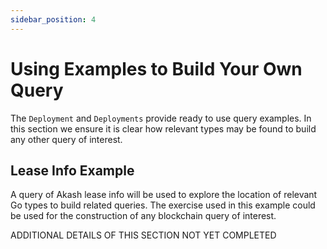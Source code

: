 ```yaml
---
sidebar_position: 4
---
```


# Using Examples to Build Your Own Query

The `Deployment` and `Deployments` provide ready to use query examples.  In this section we ensure it is clear how relevant types may be found to build any other query of interest.

## Lease Info Example

A query of Akash lease info will be used to explore the location of relevant Go types to build related queries.  The exercise used in this example could be used for the construction of any blockchain query of interest.

ADDITIONAL DETAILS OF THIS SECTION NOT YET COMPLETED